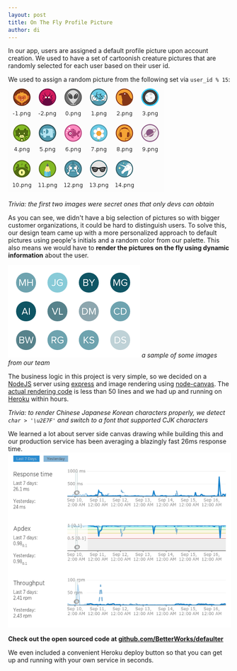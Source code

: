 ```yaml
---
layout: post
title: On The Fly Profile Picture
author: di
---
```


In our app, users are assigned a default profile picture upon account creation. We used to have a
set of cartoonish creature pictures that are randomly selected for each user based on their user id.

We used to assign a random picture from the following set via `user_id % 15`:
![old pictures](/public/img/2015-09-16-on-the-fly-profile-picture/old.png)

*Trivia: the first two images were secret ones that only devs can obtain*

As you can see, we didn't have a big selection of pictures so with bigger customer organizations,
it could be hard to distinguish users. To solve this, our design team came up with a more personalized
approach to default pictures using people's initials and a random color from our palette. This also
means we would have to **render the pictures on the fly using dynamic information** about the user.

![new pictures](/public/img/2015-09-16-on-the-fly-profile-picture/new.png)
*a sample of some images from our team*

The business logic in this project is very simple, so we decided on a [NodeJS](https://nodejs.org)
server using [express](http://expressjs.com/) and image rendering using
[node-canvas](https://github.com/Automattic/node-canvas). The [actual rendering code](https://github.com/BetterWorks/defaulter/blob/master/routes/index.js)
is less than 50 lines and we had up and running on [Heroku](https://heroku.com) within hours.

*Trivia: to render Chinese Japanese Korean characters properly, we detect `char > '\u2E7F'`
and switch to a font that supported CJK characters*


We learned a lot about server side canvas drawing while building this and our production service
has been averaging a blazingly fast 26ms response time.
![performance](/public/img/2015-09-16-on-the-fly-profile-picture/perf.png)

**Check out the open sourced code at
[github.com/BetterWorks/defaulter](https://github.com/BetterWorks/defaulter)**

We even included a convenient Heroku deploy button so that you can get up and running with your own
service in seconds.

